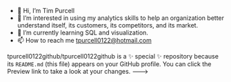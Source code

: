 - 👋 Hi, I’m Tim Purcell  
- 👀 I’m interested in using my analytics skills to help an organization better understand itself, its customers, its competitors, and its market.  
- 🌱 I’m currently learning SQL and visualization.
- 📫 How to reach me tpurcell0122@hotmail.com


tpurcell0122github/tpurcell0122github is a ✨ special ✨ repository because its `README.md` (this file) appears on your GitHub profile.
You can click the Preview link to take a look at your changes.
--->
